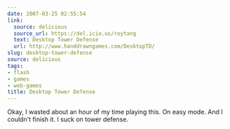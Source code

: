 ```yaml
---
date: 2007-03-25 02:55:54
link:
  source: delicious
  source_url: https://del.icio.us/roytang
  text: Desktop Tower Defense
  url: http://www.handdrawngames.com/DesktopTD/
slug: desktop-tower-defense
source: delicious
tags:
- flash
- games
- web-games
title: Desktop Tower Defense
---
```


Okay, I wasted about an hour of my time playing this. On easy mode. And I couldn't finish it. I suck on tower defense.